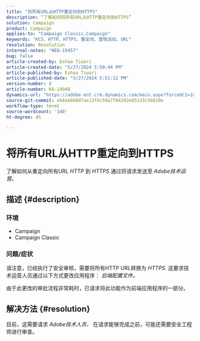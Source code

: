 ```yaml
---
title: "将所有URL从HTTP重定向到HTTPS"
description: “了解如何将所有URL从HTTP重定向到HTTPS”
solution: Campaign
product: Campaign
applies-to: "Campaign Classic,Campaign"
keywords: "KCS、HTTP、HTTPS、重定向、营销活动、URL"
resolution: Resolution
internal-notes: "NEO-19457"
bug: false
article-created-by: Eshaa Tiwari
article-created-date: "5/27/2024 5:50:44 PM"
article-published-by: Eshaa Tiwari
article-published-date: "5/27/2024 5:51:12 PM"
version-number: 8
article-number: KA-14948
dynamics-url: "https://adobe-ent.crm.dynamics.com/main.aspx?forceUCI=1&pagetype=entityrecord&etn=knowledgearticle&id=083712a0-511c-ef11-840b-6045bd026dc7"
source-git-commit: eb8ab660d7ae13f6c59a7f04202e85133c5b810e
workflow-type: tm+mt
source-wordcount: '140'
ht-degree: 4%

---
```


# 将所有URL从HTTP重定向到HTTPS


了解如何从重定向所有URL *HTTP* 到 *HTTPS* 通过将请求发送至 *Adobe技术运营。*

## 描述 {#description}


### 环境

- Campaign
- Campaign Classic


### 问题/症状

请注意，已经执行了安全审核，需要将所有HTTP URL转换为 *HTTPS*. 这要求技术运营人员通过以下方式更改应用程序： *后端配置文件。*

由于此更改的审批流程非常耗时，已请求将此功能作为前端应用程序的一部分。


## 解决方法 {#resolution}


目前，这需要请求 *Adobe技术人员，* 在请求能够完成之前，可能还需要安全工程师进行审查。
